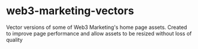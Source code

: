 # web3-marketing-vectors
Vector versions of some of Web3 Marketing's home page assets. Created to improve page performance and allow assets to be resized without loss of quality
